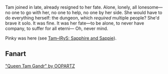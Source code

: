 <!-- title: Tam Gandr -->
<!-- status: Alive -->

Tam joined in late, already resigned to her fate. Alone, lonely, all lonesome—no one to go with her, no one to help, no one by her side. She would have to do everything herself: the dungeon, which _required_ multiple people? She'd brave it solo. It was fine. It was her fate—to be alone, to never have company, to suffer for all eterni— Oh, never mind.

Pinky was here (see [Tam–IRyS: Sapphire and Sappie](#edge:irys-kronii)).

## Fanart

["Queen Tam Gandr" by OOPARTZ](https://x.com/Oopartzy/status/1902600564913139718)